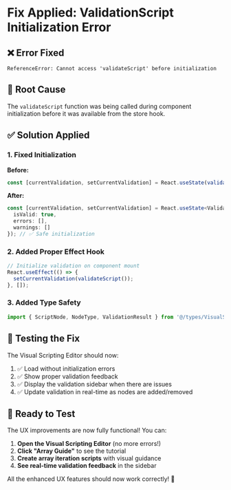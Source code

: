 # Fix Applied: ValidationScript Initialization Error

## ❌ **Error Fixed**
```
ReferenceError: Cannot access 'validateScript' before initialization
```

## 🔧 **Root Cause**
The `validateScript` function was being called during component initialization before it was available from the store hook.

## ✅ **Solution Applied**

### **1. Fixed Initialization**
**Before:**
```typescript
const [currentValidation, setCurrentValidation] = React.useState(validateScript()); // ❌ Error!
```

**After:**
```typescript
const [currentValidation, setCurrentValidation] = React.useState<ValidationResult>({ 
  isValid: true, 
  errors: [], 
  warnings: [] 
}); // ✅ Safe initialization
```

### **2. Added Proper Effect Hook**
```typescript
// Initialize validation on component mount
React.useEffect(() => {
  setCurrentValidation(validateScript());
}, []);
```

### **3. Added Type Safety**
```typescript
import { ScriptNode, NodeType, ValidationResult } from '@/types/VisualScripting';
```

## 🧪 **Testing the Fix**

The Visual Scripting Editor should now:
1. ✅ Load without initialization errors
2. ✅ Show proper validation feedback
3. ✅ Display the validation sidebar when there are issues
4. ✅ Update validation in real-time as nodes are added/removed

## 🚀 **Ready to Test**

The UX improvements are now fully functional! You can:

1. **Open the Visual Scripting Editor** (no more errors!)
2. **Click "Array Guide"** to see the tutorial
3. **Create array iteration scripts** with visual guidance
4. **See real-time validation feedback** in the sidebar

All the enhanced UX features should now work correctly! 🎉
